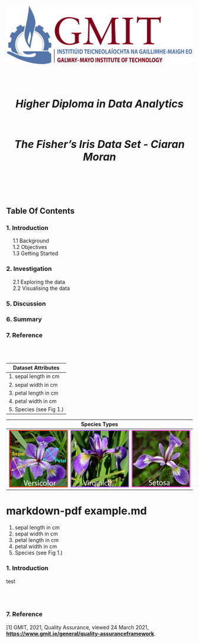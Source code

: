 <br/>

<p align="center">
  <img src="./JPEGs/GMIT_logo.jpg" width="500" />
</p>  

<br/>
<br/>

<h1 align="center"><em><strong>Higher Diploma in Data Analytics  </h1></em></strong><br/>
<h1 align="center"><em><strong>The Fisher’s Iris Data Set - Ciaran Moran </h1></em></strong><br/>

<br/>
<br/>
<br/>



## Table Of Contents 
### 1. Introduction 
&emsp; 1.1 Background <br>
&emsp; 1.2 Objectives <br>
&emsp; 1.3 Getting Started <br>          
### 2. Investigation
&emsp; 2.1 Exploring the data <br> 
&emsp; 2.2 Visualising the data <br>
### 5. Discussion 
### 6. Summary 
### 7. Reference 

<br/>
<br/>

| Dataset Attributes  |
| ------------- |
| 1. sepal length in cm | 
| 2. sepal width in cm | 
| 3. petal length in cm | 
| 4. petal width in cm |
| 5. Species (see Fig 1.) |

| Species Types |
| ------------- |
| ![iris_species](./JPEGs/Ronald_Fisher.jpg)|




# markdown-pdf example.md
1. sepal length in cm
2. sepal width in cm
3. petal length in cm
4. petal width in cm
5. Species (see Fig 1.)



### 1. Introduction
test

<br/>
<br/>

### 7. Reference 
[1] GMIT, 2021, Quality Assurance, viewed 24 March 2021, **<https://www.gmit.ie/general/quality-assuranceframework>**.

































